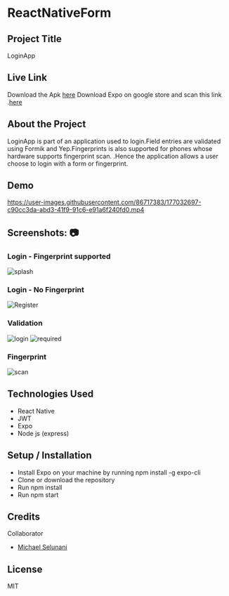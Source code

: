 # ReactNativeForm

## Project Title
LoginApp
## Live Link
Download the Apk  [here](https://expo.dev/artifacts/f43ccaaf-a9d8-41e4-a657-a8b074e65e8c)
Download Expo on google store and scan this link .[here](https://expo.dev/@nicksy/NewsApp)

## About the Project
LoginApp is part of an application used to login.Field entries are validated using Formik and Yep.Fingerprints is also supported for phones whose hardware supports fingerprint scan.
.Hence the application allows a user choose to login with a form or fingerprint.

## Demo



https://user-images.githubusercontent.com/86717383/177032697-c90cc3da-abd3-41f9-91c6-e91a6f240fd0.mp4

## Screenshots: 📷
### Login - Fingerprint supported
![splash](https://res.cloudinary.com/kenya-power/image/upload/v1656836955/online-shop/Screenshot_2022-07-03-10-56-57-507_host.exp.exponent_jsq9ul.jpg)
### Login - No Fingerprint
![Register](https://res.cloudinary.com/kenya-power/image/upload/v1656838220/online-shop/Screenshot_2022-07-03-11-47-55-076_host.exp.exponent_tlkthy.jpg)
### Validation
![login](https://res.cloudinary.com/kenya-power/image/upload/v1656836956/online-shop/Screenshot_2022-07-03-10-58-29-911_host.exp.exponent_ngekei.jpg)
![required](https://res.cloudinary.com/kenya-power/image/upload/v1656836955/online-shop/Screenshot_2022-07-03-10-57-06-159_host.exp.exponent_viibuy.jpg)
### Fingerprint
![scan](https://res.cloudinary.com/kenya-power/image/upload/v1656068240/online-shop/Screenshot_2022-06-24-13-52-11-718_host.exp.exponent_bkv5fh.jpg)





## Technologies Used
* React Native
* JWT
* Expo
* Node js (express)

## Setup / Installation
* Install Expo on your machine by running npm install -g expo-cli
* Clone or download the repository
* Run npm install
* Run npm start
## Credits
Collaborator
*  [Michael Selunani](https://github.com/mse-lunani)
## License
MIT
